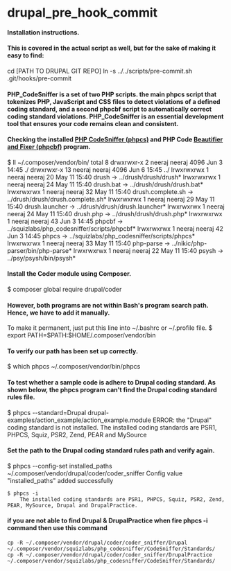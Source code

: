 # drupal_pre_hook_commit
<h4>Installation instructions.</h4>
<h4>This is covered in the actual script as well, but for the sake of making it easy to find:</h4>
	cd [PATH TO DRUPAL GIT REPO]
	ln -s ../../scripts/pre-commit.sh .git/hooks/pre-commit

<h4> PHP_CodeSniffer is a set of two PHP scripts. the main phpcs script that tokenizes PHP, JavaScript and CSS files to detect violations of a defined coding standard, and a second phpcbf script to automatically correct coding standard violations. PHP_CodeSniffer is an essential development tool that ensures your code remains clean and consistent.</h4>

<h4> Checking the installed <a href="https://github.com/squizlabs/PHP_CodeSniffer">PHP CodeSniffer (phpcs)</a> and PHP 		Code <a href="https://github.com/squizlabs/PHP_CodeSniffer/wiki/Fixing-Errors-Automatically">Beautifier and Fixer 		(phpcbf)</a> program.</h4>
	$ ll ~/.composer/vendor/bin/
		total 8
		drwxrwxr-x  2 neeraj neeraj 4096 Jun  3 14:45 ./
		drwxrwxr-x 13 neeraj neeraj 4096 Jun  6 15:45 ../
		lrwxrwxrwx  1 neeraj neeraj   20 May 11 15:40 drush -> ../drush/drush/drush*
		lrwxrwxrwx  1 neeraj neeraj   24 May 11 15:40 drush.bat -> ../drush/drush/drush.bat*
		lrwxrwxrwx  1 neeraj neeraj   32 May 11 15:40 drush.complete.sh -> ../drush/drush/drush.complete.sh*
		lrwxrwxrwx  1 neeraj neeraj   29 May 11 15:40 drush.launcher -> ../drush/drush/drush.launcher*
		lrwxrwxrwx  1 neeraj neeraj   24 May 11 15:40 drush.php -> ../drush/drush/drush.php*
		lrwxrwxrwx  1 neeraj neeraj   43 Jun  3 14:45 phpcbf -> ../squizlabs/php_codesniffer/scripts/phpcbf*
		lrwxrwxrwx  1 neeraj neeraj   42 Jun  3 14:45 phpcs -> ../squizlabs/php_codesniffer/scripts/phpcs*
		lrwxrwxrwx  1 neeraj neeraj   33 May 11 15:40 php-parse -> ../nikic/php-parser/bin/php-parse*
		lrwxrwxrwx  1 neeraj neeraj   22 May 11 15:40 psysh -> ../psy/psysh/bin/psysh*


<h4>Install the Coder module using Composer.</h4>
	$ composer global require drupal/coder

<h4>However, both programs are not within Bash's program search path. Hence, we have to add it manually.</h4>
	To make it permanent, just put this line into ~/.bashrc or ~/.profile file.
		$ export PATH=$PATH:$HOME/.composer/vendor/bin

<h4>To verify our path has been set up correctly.</h4>
	$ which phpcs
		~/.composer/vendor/bin/phpcs

<h4>To test whether a sample code is adhere to Drupal coding standard. As shown below, the phpcs program can't find the 	Drupal coding standard rules file.</h4>
	$ phpcs --standard=Drupal drupal-examples/action_example/action_example.module
		ERROR: the "Drupal" coding standard is not installed. The installed coding standards are PSR1, PHPCS, Squiz, PSR2, Zend, PEAR and MySource

<h4>Set the path to the Drupal coding standard rules path and verify again.</h4>
	$ phpcs --config-set installed_paths ~/.composer/vendor/drupal/coder/coder_sniffer
		Config value "installed_paths" added successfully

	$ phpcs -i
		The installed coding standards are PSR1, PHPCS, Squiz, PSR2, Zend, PEAR, MySource, Drupal and DrupalPractice.

<h4>if you are not able to find Drupal & DrupalPractice when fire phpcs -i command then use this command</h4>

	cp -R ~/.composer/vendor/drupal/coder/coder_sniffer/Drupal ~/.composer/vendor/squizlabs/php_codesniffer/CodeSniffer/Standards/
	cp -R ~/.composer/vendor/drupal/coder/coder_sniffer/DrupalPractice ~/.composer/vendor/squizlabs/php_codesniffer/CodeSniffer/Standards/



